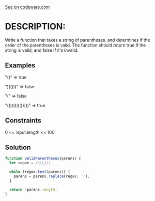 [See on codewars.com](https://www.codewars.com/kata/52774a314c2333f0a7000688)

# DESCRIPTION:
Write a function that takes a string of parentheses, and determines if the order of the parentheses is valid. The function should return true if the string is valid, and false if it's invalid.

## Examples
"()"              =>  true

")(()))"          =>  false

"("               =>  false

"(())((()())())"  =>  true

## Constraints
0 <= input.length <= 100

## Solution
```JavaScript
function validParentheses(parens) {
  let regex = /\(\)/;

  while (regex.test(parens)) {
    parens = parens.replace(regex, '');
  }

  return !parens.length;
}
```
